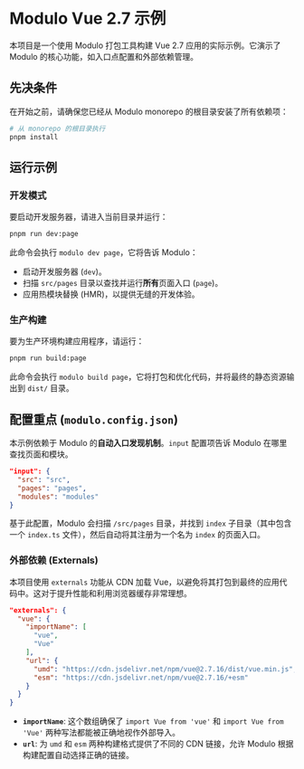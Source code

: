 # Modulo Vue 2.7 示例

本项目是一个使用 Modulo 打包工具构建 Vue 2.7 应用的实际示例。它演示了 Modulo 的核心功能，如入口点配置和外部依赖管理。

## 先决条件

在开始之前，请确保您已经从 Modulo monorepo 的根目录安装了所有依赖项：

```bash
# 从 monorepo 的根目录执行
pnpm install
```

## 运行示例

### 开发模式

要启动开发服务器，请进入当前目录并运行：

```bash
pnpm run dev:page
```

此命令会执行 `modulo dev page`，它将告诉 Modulo：
- 启动开发服务器 (`dev`)。
- 扫描 `src/pages` 目录以查找并运行**所有**页面入口 (`page`)。
- 应用热模块替换 (HMR)，以提供无缝的开发体验。

### 生产构建

要为生产环境构建应用程序，请运行：

```bash
pnpm run build:page
```

此命令会执行 `modulo build page`，它将打包和优化代码，并将最终的静态资源输出到 `dist/` 目录。

## 配置重点 (`modulo.config.json`)

本示例依赖于 Modulo 的**自动入口发现机制**。`input` 配置项告诉 Modulo 在哪里查找页面和模块。

```json
"input": {
  "src": "src",
  "pages": "pages",
  "modules": "modules"
}
```
基于此配置，Modulo 会扫描 `/src/pages` 目录，并找到 `index` 子目录（其中包含一个 `index.ts` 文件），然后自动将其注册为一个名为 `index` 的页面入口。

### 外部依赖 (Externals)

本项目使用 `externals` 功能从 CDN 加载 Vue，以避免将其打包到最终的应用代码中。这对于提升性能和利用浏览器缓存非常理想。

```json
"externals": {
  "vue": {
    "importName": [
      "vue",
      "Vue"
    ],
    "url": {
      "umd": "https://cdn.jsdelivr.net/npm/vue@2.7.16/dist/vue.min.js",
      "esm": "https://cdn.jsdelivr.net/npm/vue@2.7.16/+esm"
    }
  }
}
```

- **`importName`**: 这个数组确保了 `import Vue from 'vue'` 和 `import Vue from 'Vue'` 两种写法都能被正确地视作外部导入。
- **`url`**: 为 `umd` 和 `esm` 两种构建格式提供了不同的 CDN 链接，允许 Modulo 根据构建配置自动选择正确的链接。